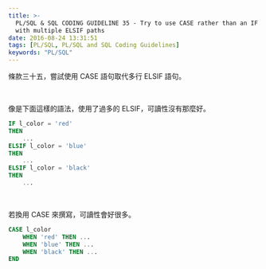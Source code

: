 ```yaml
---
title: >-
  PL/SQL & SQL CODING GUIDELINE 35 - Try to use CASE rather than an IF statement
  with multiple ELSIF paths
date: 2016-08-24 13:31:51
tags: [PL/SQL, PL/SQL and SQL Coding Guidelines]
keywords: "PL/SQL"
---
```


條款三十五，嘗試使用 CASE 語句取代多行 ELSIF 語句。  

<!-- More -->

<br/>


像是下面這樣的語法，使用了過多的 ELSIF，可讀性沒有那麼好。  

```sql
IF l_color = 'red' 
THEN 
    ... 
ELSIF l_color = 'blue' 
THEN 
    ... 
ELSIF l_color = 'black' 
THEN 
    ...
```

<br/>


若換用 CASE 來撰寫，可讀性會好很多。  

```sql	
CASE l_color 
    WHEN 'red' THEN ... 
    WHEN 'blue' THEN ... 
    WHEN 'black' THEN ... 
END
```